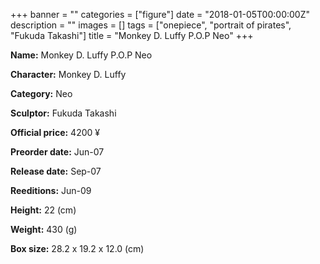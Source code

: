 +++
banner = ""
categories = ["figure"]
date = "2018-01-05T00:00:00Z"
description = ""
images = []
tags = ["onepiece", "portrait of pirates", "Fukuda Takashi"]
title = "Monkey D. Luffy P.O.P Neo"
+++

**Name:** Monkey D. Luffy P.O.P Neo

**Character:** Monkey D. Luffy

**Category:** Neo 

**Sculptor:** Fukuda Takashi

**Official price:** 4200 ¥

**Preorder date:** Jun-07

**Release date:** Sep-07

**Reeditions:** Jun-09

**Height:** 22 (cm)

**Weight:** 430 (g)

**Box size:** 28.2 x 19.2 x 12.0 (cm)





